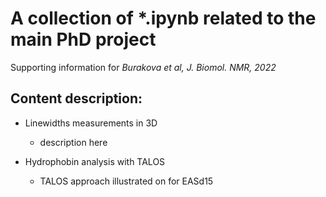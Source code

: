 # A collection of \*.ipynb related to the main PhD project
Supporting information for *Burakova et al, J. Biomol. NMR, 2022*

## Content description:
* Linewidths measurements in 3D
    - description here

* Hydrophobin analysis with TALOS
    - TALOS approach illustrated on for EASd15
